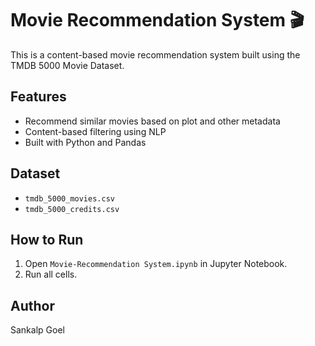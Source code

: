 # Movie Recommendation System 🎬

This is a content-based movie recommendation system built using the TMDB 5000 Movie Dataset.

## Features
- Recommend similar movies based on plot and other metadata
- Content-based filtering using NLP
- Built with Python and Pandas

## Dataset
- `tmdb_5000_movies.csv`
- `tmdb_5000_credits.csv`

## How to Run
1. Open `Movie-Recommendation System.ipynb` in Jupyter Notebook.
2. Run all cells.

## Author
Sankalp Goel
